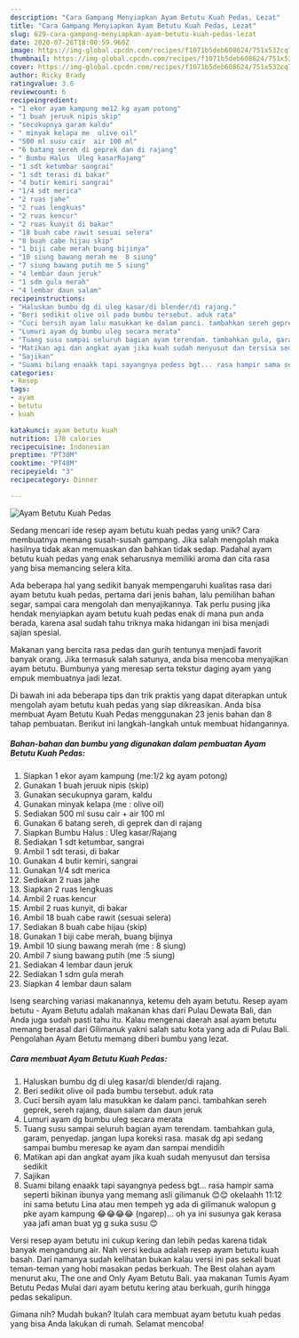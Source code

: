 ```yaml
---
description: "Cara Gampang Menyiapkan Ayam Betutu Kuah Pedas, Lezat"
title: "Cara Gampang Menyiapkan Ayam Betutu Kuah Pedas, Lezat"
slug: 629-cara-gampang-menyiapkan-ayam-betutu-kuah-pedas-lezat
date: 2020-07-26T18:00:59.960Z
image: https://img-global.cpcdn.com/recipes/f1071b5deb608624/751x532cq70/ayam-betutu-kuah-pedas-foto-resep-utama.jpg
thumbnail: https://img-global.cpcdn.com/recipes/f1071b5deb608624/751x532cq70/ayam-betutu-kuah-pedas-foto-resep-utama.jpg
cover: https://img-global.cpcdn.com/recipes/f1071b5deb608624/751x532cq70/ayam-betutu-kuah-pedas-foto-resep-utama.jpg
author: Ricky Brady
ratingvalue: 3.6
reviewcount: 6
recipeingredient:
- "1 ekor ayam kampung me12 kg ayam potong"
- "1 buah jeruuk nipis skip"
- "secukupnya garam kaldu"
- " minyak kelapa me  olive oil"
- "500 ml susu cair  air 100 ml"
- "6 batang sereh di geprek dan di rajang"
- " Bumbu Halus  Uleg kasarRajang"
- "1 sdt ketumbar sangrai"
- "1 sdt terasi di bakar"
- "4 butir kemiri sangrai"
- "1/4 sdt merica"
- "2 ruas jahe"
- "2 ruas lengkuas"
- "2 ruas kencur"
- "2 ruas kunyit di bakar"
- "18 buah cabe rawit sesuai selera"
- "8 buah cabe hijau skip"
- "1 biji cabe merah buang bijinya"
- "10 siung bawang merah me  8 siung"
- "7 siung bawang putih me 5 siung"
- "4 lembar daun jeruk"
- "1 sdm gula merah"
- "4 lembar daun salam"
recipeinstructions:
- "Haluskan bumbu dg di uleg kasar/di blender/di rajang."
- "Beri sedikit olive oil pada bumbu tersebut. aduk rata"
- "Cuci bersih ayam lalu masukkan ke dalam panci. tambahkan sereh geprek, sereh rajang, daun salam dan daun jeruk"
- "Lumuri ayam dg bumbu uleg secara merata"
- "Tuang susu sampai seluruh bagian ayam terendam. tambahkan gula, garam, penyedap. jangan lupa koreksi rasa. masak dg api sedang sampai bumbu meresap ke ayam dan sampai mendidih"
- "Matikan api dan angkat ayam jika kuah sudah menyusut dan tersisa sedikit"
- "Sajikan"
- "Suami bilang enaakk tapi sayangnya pedess bgt... rasa hampir sama seperti bikinan ibunya yang memang asli gilimanuk 😊😊 okelaahh 11:12 ini sama betutu Lina atau men tempeh yg ada di gilimanuk walopun g pke ayam kampung 😂😂😂😂 (ngarep)... oh ya ini susunya gak kerasa yaa jafi aman buat yg g suka susu 😊"
categories:
- Resep
tags:
- ayam
- betutu
- kuah

katakunci: ayam betutu kuah 
nutrition: 178 calories
recipecuisine: Indonesian
preptime: "PT30M"
cooktime: "PT48M"
recipeyield: "3"
recipecategory: Dinner

---
```



![Ayam Betutu Kuah Pedas](https://img-global.cpcdn.com/recipes/f1071b5deb608624/751x532cq70/ayam-betutu-kuah-pedas-foto-resep-utama.jpg)

Sedang mencari ide resep ayam betutu kuah pedas yang unik? Cara membuatnya memang susah-susah gampang. Jika salah mengolah maka hasilnya tidak akan memuaskan dan bahkan tidak sedap. Padahal ayam betutu kuah pedas yang enak seharusnya memiliki aroma dan cita rasa yang bisa memancing selera kita.

Ada beberapa hal yang sedikit banyak mempengaruhi kualitas rasa dari ayam betutu kuah pedas, pertama dari jenis bahan, lalu pemilihan bahan segar, sampai cara mengolah dan menyajikannya. Tak perlu pusing jika hendak menyiapkan ayam betutu kuah pedas enak di mana pun anda berada, karena asal sudah tahu triknya maka hidangan ini bisa menjadi sajian spesial.

Makanan yang bercita rasa pedas dan gurih tentunya menjadi favorit banyak orang. Jika termasuk salah satunya, anda bisa mencoba menyajikan ayam betutu. Bumbunya yang meresap serta tekstur daging ayam yang empuk membuatnya jadi lezat.


Di bawah ini ada beberapa tips dan trik praktis yang dapat diterapkan untuk mengolah ayam betutu kuah pedas yang siap dikreasikan. Anda bisa membuat Ayam Betutu Kuah Pedas menggunakan 23 jenis bahan dan 8 tahap pembuatan. Berikut ini langkah-langkah untuk membuat hidangannya.

<!--inarticleads1-->

##### Bahan-bahan dan bumbu yang digunakan dalam pembuatan Ayam Betutu Kuah Pedas:

1. Siapkan 1 ekor ayam kampung (me:1/2 kg ayam potong)
1. Gunakan 1 buah jeruuk nipis (skip)
1. Gunakan secukupnya garam, kaldu
1. Gunakan  minyak kelapa (me : olive oil)
1. Sediakan 500 ml susu cair + air 100 ml
1. Gunakan 6 batang sereh, di geprek dan di rajang
1. Siapkan  Bumbu Halus : Uleg kasar/Rajang
1. Sediakan 1 sdt ketumbar, sangrai
1. Ambil 1 sdt terasi, di bakar
1. Gunakan 4 butir kemiri, sangrai
1. Gunakan 1/4 sdt merica
1. Sediakan 2 ruas jahe
1. Siapkan 2 ruas lengkuas
1. Ambil 2 ruas kencur
1. Ambil 2 ruas kunyit, di bakar
1. Ambil 18 buah cabe rawit (sesuai selera)
1. Sediakan 8 buah cabe hijau (skip)
1. Gunakan 1 biji cabe merah, buang bijinya
1. Ambil 10 siung bawang merah (me : 8 siung)
1. Ambil 7 siung bawang putih (me :5 siung)
1. Sediakan 4 lembar daun jeruk
1. Sediakan 1 sdm gula merah
1. Siapkan 4 lembar daun salam


Iseng searching variasi makanannya, ketemu deh ayam betutu. Resep ayam betutu - Ayam Betutu adalah makanan khas dari Pulau Dewata Bali, dan Anda juga sudah pasti tahu itu. Kalau mengenai daerah asal ayam betutu memang berasal dari Gilimanuk yakni salah satu kota yang ada di Pulau Bali. Pengolahan Ayam Betutu memang diberi bumbu yang lezat. 

<!--inarticleads2-->

##### Cara membuat Ayam Betutu Kuah Pedas:

1. Haluskan bumbu dg di uleg kasar/di blender/di rajang.
1. Beri sedikit olive oil pada bumbu tersebut. aduk rata
1. Cuci bersih ayam lalu masukkan ke dalam panci. tambahkan sereh geprek, sereh rajang, daun salam dan daun jeruk
1. Lumuri ayam dg bumbu uleg secara merata
1. Tuang susu sampai seluruh bagian ayam terendam. tambahkan gula, garam, penyedap. jangan lupa koreksi rasa. masak dg api sedang sampai bumbu meresap ke ayam dan sampai mendidih
1. Matikan api dan angkat ayam jika kuah sudah menyusut dan tersisa sedikit
1. Sajikan
1. Suami bilang enaakk tapi sayangnya pedess bgt... rasa hampir sama seperti bikinan ibunya yang memang asli gilimanuk 😊😊 okelaahh 11:12 ini sama betutu Lina atau men tempeh yg ada di gilimanuk walopun g pke ayam kampung 😂😂😂😂 (ngarep)... oh ya ini susunya gak kerasa yaa jafi aman buat yg g suka susu 😊


Versi resep ayam betutu ini cukup kering dan lebih pedas karena tidak banyak mengandung air. Nah versi kedua adalah resep ayam betutu kuah basah. Dari namanya sudah kelihatan bukan kalau versi ini pas sekali buat teman-teman yang hobi masakan pedas berkuah. The Best olahan ayam menurut aku, The one and Only Ayam Betutu Bali. yaa makanan Tumis Ayam Betutu Pedas Mulai dari ayam betutu kering atau berkuah, gurih hingga pedas sekalipun. 

Gimana nih? Mudah bukan? Itulah cara membuat ayam betutu kuah pedas yang bisa Anda lakukan di rumah. Selamat mencoba!
